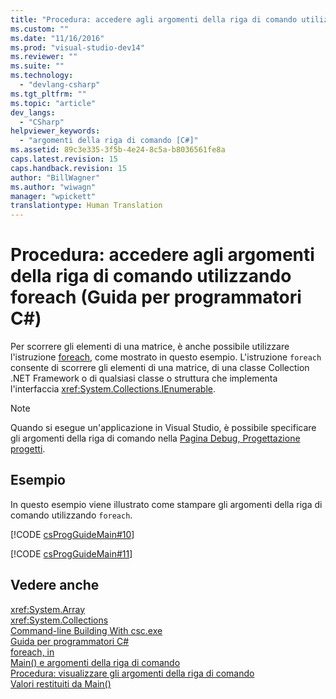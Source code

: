 ```yaml
---
title: "Procedura: accedere agli argomenti della riga di comando utilizzando foreach (Guida per programmatori C#) | Microsoft Docs"
ms.custom: ""
ms.date: "11/16/2016"
ms.prod: "visual-studio-dev14"
ms.reviewer: ""
ms.suite: ""
ms.technology: 
  - "devlang-csharp"
ms.tgt_pltfrm: ""
ms.topic: "article"
dev_langs: 
  - "CSharp"
helpviewer_keywords: 
  - "argomenti della riga di comando [C#]"
ms.assetid: 89c3e335-3f5b-4e24-8c5a-b8036561fe8a
caps.latest.revision: 15
caps.handback.revision: 15
author: "BillWagner"
ms.author: "wiwagn"
manager: "wpickett"
translationtype: Human Translation
---
```

# Procedura: accedere agli argomenti della riga di comando utilizzando foreach (Guida per programmatori C#)
Per scorrere gli elementi di una matrice, è anche possibile utilizzare l'istruzione [foreach](../../../csharp/language-reference/keywords/foreach-in.md), come mostrato in questo esempio.  L'istruzione `foreach` consente di scorrere gli elementi di una matrice, di una classe Collection .NET Framework o di qualsiasi classe o struttura che implementa l'interfaccia <xref:System.Collections.IEnumerable>.  
  
> [!NOTE]
>  Quando si esegue un'applicazione in Visual Studio, è possibile specificare gli argomenti della riga di comando nella [Pagina Debug, Progettazione progetti](/visual-studio/ide/reference/debug-page-project-designer).  
  
## Esempio  
 In questo esempio viene illustrato come stampare gli argomenti della riga di comando utilizzando `foreach`.  
  
 [!CODE [csProgGuideMain#10](../CodeSnippet/VS_Snippets_VBCSharp/csProgGuideMain#10)]  
  
 [!CODE [csProgGuideMain#11](../CodeSnippet/VS_Snippets_VBCSharp/csProgGuideMain#11)]  
  
## Vedere anche  
 <xref:System.Array>   
 <xref:System.Collections>   
 [Command\-line Building With csc.exe](../../../csharp/language-reference/compiler-options/command-line-building-with-csc-exe.md)   
 [Guida per programmatori C\#](../../../csharp/programming-guide/index.md)   
 [foreach, in](../../../csharp/language-reference/keywords/foreach-in.md)   
 [Main\(\) e argomenti della riga di comando](../../../csharp/programming-guide/main-and-command-args/main-and-command-line-arguments.md)   
 [Procedura: visualizzare gli argomenti della riga di comando](../../../csharp/programming-guide/main-and-command-args/how-to-display-command-line-arguments.md)   
 [Valori restituiti da Main\(\)](../../../csharp/programming-guide/main-and-command-args/main-return-values.md)